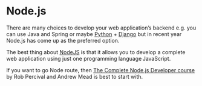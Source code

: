 # Node.js

There are many choices to develop your web application’s backend e.g. you can use Java and Spring or maybe [Python](https://javarevisited.blogspot.com/2018/12/10-free-python-courses-for-programmers.html) + [Django](https://javarevisited.blogspot.com/2019/04/top-5-python-web-development-frameworks.html) but in recent year Node.js has come up as the preferred option.

The best thing about [NodeJS](http://javarevisited.blogspot.sg/2018/01/top-5-nodejs-and-express-js-online-courses-for-web-developers.html) is that it allows you to develop a complete web application using just one programming language  JavaScript.

If you want to go Node route, then [The Complete Node.js Developer course](http://javarevisited.blogspot.sg/2018/01/top-5-nodejs-and-express-js-online-courses-for-web-developers.html) by Rob Percival and Andrew Mead is best to start with.
